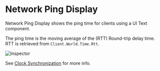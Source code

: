 # Network Ping Display

Network Ping Display shows the ping time for clients using a UI Text component.

The ping time is the moving average of the (RTT) Round-trip delay time. RTT is retrieved from `Client.World.Time.Rtt`.

![Inspector](/img/components/NetworkPingDisplay.png)

See [Clock Synchronization](/docs/guides/clock-sync) for more info.
